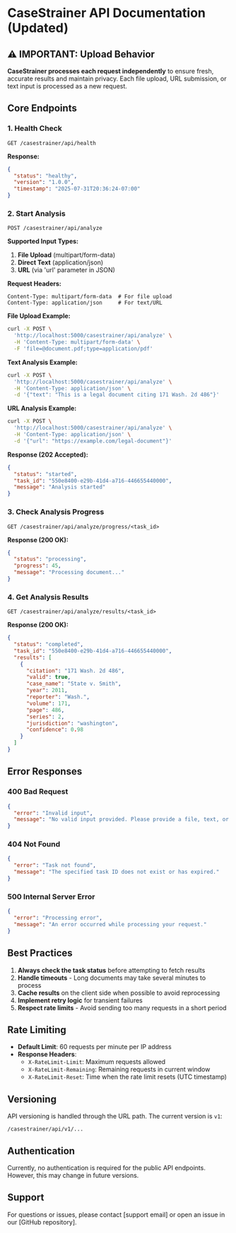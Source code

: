 # CaseStrainer API Documentation (Updated)

## ⚠️ **IMPORTANT: Upload Behavior**

**CaseStrainer processes each request independently** to ensure fresh, accurate results and maintain privacy. Each file upload, URL submission, or text input is processed as a new request.

## Core Endpoints

### 1. Health Check
```
GET /casestrainer/api/health
```
**Response:**
```json
{
  "status": "healthy",
  "version": "1.0.0",
  "timestamp": "2025-07-31T20:36:24-07:00"
}
```

### 2. Start Analysis
```
POST /casestrainer/api/analyze
```
**Supported Input Types:**
1. **File Upload** (multipart/form-data)
2. **Direct Text** (application/json)
3. **URL** (via 'url' parameter in JSON)

**Request Headers:**
```
Content-Type: multipart/form-data  # For file upload
Content-Type: application/json     # For text/URL
```

**File Upload Example:**
```bash
curl -X POST \
  'http://localhost:5000/casestrainer/api/analyze' \
  -H 'Content-Type: multipart/form-data' \
  -F 'file=@document.pdf;type=application/pdf'
```

**Text Analysis Example:**
```bash
curl -X POST \
  'http://localhost:5000/casestrainer/api/analyze' \
  -H 'Content-Type: application/json' \
  -d '{"text": "This is a legal document citing 171 Wash. 2d 486"}'
```

**URL Analysis Example:**
```bash
curl -X POST \
  'http://localhost:5000/casestrainer/api/analyze' \
  -H 'Content-Type: application/json' \
  -d '{"url": "https://example.com/legal-document"}'
```

**Response (202 Accepted):**
```json
{
  "status": "started",
  "task_id": "550e8400-e29b-41d4-a716-446655440000",
  "message": "Analysis started"
}
```

### 3. Check Analysis Progress
```
GET /casestrainer/api/analyze/progress/<task_id>
```

**Response (200 OK):**
```json
{
  "status": "processing",
  "progress": 45,
  "message": "Processing document..."
}
```

### 4. Get Analysis Results
```
GET /casestrainer/api/analyze/results/<task_id>
```

**Response (200 OK):**
```json
{
  "status": "completed",
  "task_id": "550e8400-e29b-41d4-a716-446655440000",
  "results": [
    {
      "citation": "171 Wash. 2d 486",
      "valid": true,
      "case_name": "State v. Smith",
      "year": 2011,
      "reporter": "Wash.",
      "volume": 171,
      "page": 486,
      "series": 2,
      "jurisdiction": "washington",
      "confidence": 0.98
    }
  ]
}
```

## Error Responses

### 400 Bad Request
```json
{
  "error": "Invalid input",
  "message": "No valid input provided. Please provide a file, text, or URL."
}
```

### 404 Not Found
```json
{
  "error": "Task not found",
  "message": "The specified task ID does not exist or has expired."
}
```

### 500 Internal Server Error
```json
{
  "error": "Processing error",
  "message": "An error occurred while processing your request."
}
```

## Best Practices

1. **Always check the task status** before attempting to fetch results
2. **Handle timeouts** - Long documents may take several minutes to process
3. **Cache results** on the client side when possible to avoid reprocessing
4. **Implement retry logic** for transient failures
5. **Respect rate limits** - Avoid sending too many requests in a short period

## Rate Limiting

- **Default Limit**: 60 requests per minute per IP address
- **Response Headers**:
  - `X-RateLimit-Limit`: Maximum requests allowed
  - `X-RateLimit-Remaining`: Remaining requests in current window
  - `X-RateLimit-Reset`: Time when the rate limit resets (UTC timestamp)

## Versioning

API versioning is handled through the URL path. The current version is `v1`:
```
/casestrainer/api/v1/...
```

## Authentication

Currently, no authentication is required for the public API endpoints. However, this may change in future versions.

## Support

For questions or issues, please contact [support email] or open an issue in our [GitHub repository].
